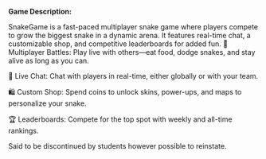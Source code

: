 **Game Description:**

SnakeGame is a fast-paced multiplayer snake game where players compete to grow the biggest snake in a dynamic arena. It features real-time chat, a customizable shop, and competitive leaderboards for added fun.
🐍 Multiplayer Battles: Play live with others—eat food, dodge snakes, and stay alive as long as you can.

💬 Live Chat: Chat with players in real-time, either globally or with your team.

🛍️ Custom Shop: Spend coins to unlock skins, power-ups, and maps to personalize your snake.

🏆 Leaderboards: Compete for the top spot with weekly and all-time rankings.

Said to be discontinued by students however possible to reinstate.
